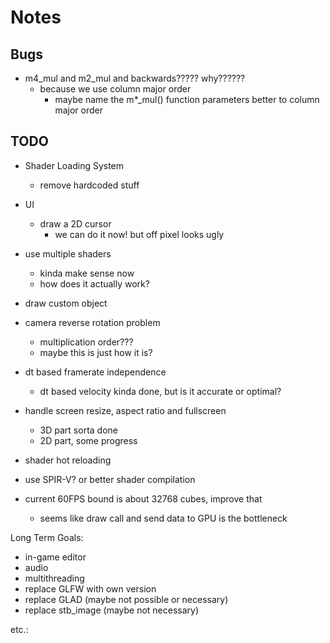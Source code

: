 # Notes

## Bugs

- m4_mul and m2_mul and backwards????? why??????
    - because we use column major order
        - maybe name the m*_mul() function parameters better to column major order




## TODO

- Shader Loading System
    - remove hardcoded stuff

- UI
    - draw a 2D cursor 
        - we can do it now! but off pixel looks ugly
- use multiple shaders
    - kinda make sense now
    - how does it actually work?
- draw custom object
- camera reverse rotation problem
    - multiplication order???
    - maybe this is just how it is?

- dt based framerate independence
    - dt based velocity kinda done, but is it accurate or optimal?
- handle screen resize, aspect ratio and fullscreen
    - 3D part sorta done
    - 2D part, some progress

- shader hot reloading
- use SPIR-V? or better shader compilation

- current 60FPS bound is about 32768 cubes, improve that
    - seems like draw call and send data to GPU is the bottleneck

Long Term Goals:
- in-game editor
- audio
- multithreading
- replace GLFW with own version
- replace GLAD (maybe not possible or necessary)
- replace stb_image (maybe not necessary)

etc.:
